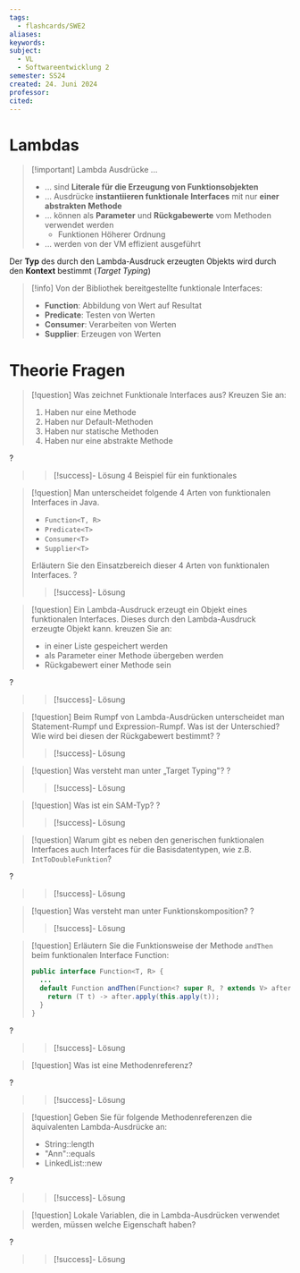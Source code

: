 ```yaml
---
tags:
  - flashcards/SWE2
aliases: 
keywords: 
subject:
  - VL
  - Softwareentwicklung 2
semester: SS24
created: 24. Juni 2024
professor: 
cited:
---
```


# Lambdas

> [!important] Lambda Ausdrücke ...
> - ... sind **Literale für die Erzeugung von Funktionsobjekten**
> - ... Ausdrücke **instantiieren funktionale Interfaces** mit nur **einer abstrakten Methode**
> - ... können als **Parameter** und **Rückgabewerte** vom Methoden verwendet werden
>     - Funktionen Höherer Ordnung
> - ... werden von der VM effizient ausgeführt

Der **Typ** des durch den Lambda-Ausdruck erzeugten Objekts wird durch den **Kontext** bestimmt (*Target Typing*)

> [!info] Von der Bibliothek bereitgestellte funktionale Interfaces:
> - **Function**: Abbildung von Wert auf Resultat
> - **Predicate**: Testen von Werten
> - **Consumer**: Verarbeiten von Werten
> - **Supplier**: Erzeugen von Werten

# Theorie Fragen

> [!question] Was zeichnet Funktionale Interfaces aus? Kreuzen Sie an:
> 1. Haben nur eine Methode
> 2. Haben nur Default-Methoden
> 3. Haben nur statische Methoden
> 4. Haben nur eine abstrakte Methode
>
?
> > [!success]- Lösung
> 4
> Beispiel für ein funktionales 


> [!question] Man unterscheidet folgende 4 Arten von funktionalen Interfaces in Java.
> - `Function<T, R>`
> - `Predicate<T>`
> - `Consumer<T>`
> - `Supplier<T>`
> 
> Erläutern Sie den Einsatzbereich dieser 4 Arten von funktionalen Interfaces.
?
> > [!success]- Lösung


> [!question] Ein Lambda-Ausdruck erzeugt ein Objekt eines funktionalen Interfaces. Dieses durch den Lambda-Ausdruck erzeugte Objekt kann.
> kreuzen Sie an:
> - in einer Liste gespeichert werden
> - als Parameter einer Methode übergeben werden
> - Rückgabewert einer Methode sein
> 
?
> > [!success]- Lösung

> [!question] Beim Rumpf von Lambda-Ausdrücken unterscheidet man Statement-Rumpf und Expression-Rumpf.
> Was ist der Unterschied? Wie wird bei diesen der Rückgabewert bestimmt?
?
> > [!success]- Lösung

> [!question] Was versteht man unter „Target Typing"?
?
> > [!success]- Lösung

> [!question] Was ist ein SAM-Typ?
?
> > [!success]- Lösung

> [!question] Warum gibt es neben den generischen funktionalen Interfaces auch Interfaces für die Basisdatentypen, wie z.B. `IntToDoubleFunktion`?
>
?
> > [!success]- Lösung

> [!question] Was versteht man unter Funktionskomposition?
?
> > [!success]- Lösung

> [!question] Erläutern Sie die Funktionsweise der Methode `andThen` beim funktionalen Interface Function:
> 
> ``` java
> public interface Function<T, R> {
>   ...
>   default Function andThen(Function<? super R, ? extends V> after) { 
>     return (T t) -> after.apply(this.apply(t));
>   }
> }
> ```
?
> > [!success]- Lösung

> [!question] Was ist eine Methodenreferenz?
>
?
> > [!success]- Lösung

> [!question] Geben Sie für folgende Methodenreferenzen die äquivalenten Lambda-Ausdrücke an:
> - String::length
> - "Ann"::equals
> - LinkedList<String>::new
>
?
> > [!success]- Lösung 

> [!question] Lokale Variablen, die in Lambda-Ausdrücken verwendet werden, müssen welche Eigenschaft haben?
>
?
> > [!success]- Lösung